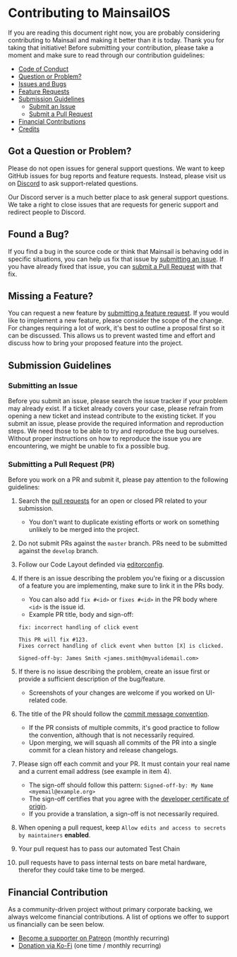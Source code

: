# Contributing to MainsailOS

If you are reading this document right now, you are probably considering contributing to Mainsail and making it better
than it is today. Thank you for taking that initiative! Before submitting your contribution, please take a moment and
make sure to read through our contribution guidelines:

-   [Code of Conduct](https://github.com/mainsail-crew/MainsailOS/blob/develop/.github/CODE_OF_CONDUCT.md)
-   [Question or Problem?](#question)
-   [Issues and Bugs](#issue)
-   [Feature Requests](#feature)
-   [Submission Guidelines](#submit)
    -   [Submit an Issue](#submit-issue)
    -   [Submit a Pull Request](#submit-pr)
-   [Financial Contributions](#financial)
-   [Credits](https://docs.mainsail.xyz/credits)

## <a name="question"></a> Got a Question or Problem?

Please do not open issues for general support questions. We want to keep GitHub issues for bug reports and feature
requests. Instead, please visit us on [Discord](https://discord.gg/mainsail) to ask support-related questions.

Our Discord server is a much better place to ask general support questions. We take a right to close issues that are
requests for generic support and redirect people to Discord.

## <a name="issue"></a> Found a Bug?

If you find a bug in the source code or think that Mainsail is behaving odd in specific situations, you can help us fix
that issue by [submitting an issue](https://github.com/mainsail-crew/MainsailOS/issues/new?assignees=&labels=%E2%9A%A1+Type%3A+Bug&template=bug_report.yml).
If you have already fixed that issue, you can [submit a Pull Request](#submit-pr) with that fix.

## <a name="feature"></a> Missing a Feature?

You can request a new feature by [submitting a feature request](https://github.com/mainsail-crew/MainsailOS/issues/new?assignees=&labels=%F0%9F%92%A1+Type%3A+FR&template=feature_request.yml).
If you would like to implement a new feature, please consider the scope of the change. For changes requiring a lot of
work, it's best to outline a proposal first so it can be discussed. This allows us to prevent wasted time and effort and
discuss how to bring your proposed feature into the project.

## <a name="submit"></a> Submission Guidelines

### <a name="submit-issue"></a> Submitting an Issue

Before you submit an issue, please search the issue tracker if your problem may already exist. If a ticket already
covers your case, please refrain from opening a new ticket and instead contribute to the existing ticket. If you submit
an issue, please provide the required information and reproduction steps. We need those to be able to try and reproduce
the bug ourselves. Without proper instructions on how to reproduce the issue you are encountering, we might be unable to
fix a possible bug.

### <a name="submit-pr"></a> Submitting a Pull Request (PR)

Before you work on a PR and submit it, please pay attention to the following guidelines:

1. Search the [pull requests](https://github.com/mainsail-crew/MainsailOS/pulls) for an open or closed PR related to your submission.
    - You don't want to duplicate existing efforts or work on something unlikely to be merged into the project.
2. Do not submit PRs against the `master` branch. PRs need to be submitted against the `develop` branch.
3. Follow our Code Layout definded via [editorconfig](https://github.com/mainsail-crew/MainsailOS/blob/develop/.editorconfig).
4. If there is an issue describing the problem you're fixing or a discussion of a feature you are implementing, make sure to link it in the PRs body.

    - You can also add `fix #<id>` or `fixes #<id>` in the PR body where `<id>` is the issue id.
    - Example PR title, body and sign-off:

    ```
    fix: incorrect handling of click event

    This PR will fix #123.
    Fixes correct handling of click event when button [X] is clicked.

    Signed-off-by: James Smith <james.smith@myvalidemail.com>
    ```

5. If there is no issue describing the problem, create an issue first or provide a sufficient description of the bug/feature.
    - Screenshots of your changes are welcome if you worked on UI-related code.
6. The title of the PR should follow the [commit message convention](https://www.conventionalcommits.org/en/v1.0.0/).
    - If the PR consists of multiple commits, it's good practice to follow the convention, although that is not necessarily required.
    - Upon merging, we will squash all commits of the PR into a single commit for a clean history and release changelogs.
7. Please sign off each commit and your PR. It must contain your real name and a current email address (see example in item 4).
    - The sign-off should follow this pattern: `Signed-off-by: My Name <myemail@example.org>`
    - The sign-off certifies that you agree with the [developer certificate of origin](https://github.com/mainsail-crew/MainsailOS/blob/develop/.github/DEVELOPER_CERTIFICATE_OF_ORIGIN.md).
    - If you provide a translation, a sign-off is not necessarily required.
8. When opening a pull request, keep `Allow edits and access to secrets by maintainers` **enabled**.
9. Your pull request has to pass our automated Test Chain
10. pull requests have to pass internal tests on bare metal hardware, therefor they could take time to be merged.

## <a name="financial"></a> Financial Contribution

As a community-driven project without primary corporate backing, we always welcome financial contributions. A list of
options we offer to support us financially can be seen below.

-   [Become a supporter on Patreon](https://patreon.com/meteyou) (monthly recurring)
-   [Donation via Ko-Fi](https://ko-fi.com/mainsail) (one time / monthly recurring)
